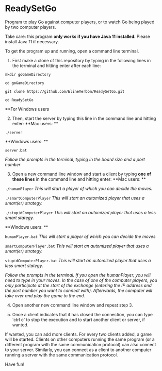 # ReadySetGo
Program to play Go against computer players, or to watch Go being played by two computer players.

Take care: this program  __only works if you have Java 11 installed__. Please install Java 11 if necessary.

To get the program up and running, open a command line terminal.
1. First make a clone of this repository by typing in the following lines in the terminal and hitting enter after each line:

`mkdir goGameDirectory`

`cd goGameDirectory`

`git clone https://github.com/ElineVerbon/ReadySetGo.git`

`cd ReadySetGo`

**For Windows users

2. Then, start the server by typing this line in the command line and hitting enter:
**Mac users: **

`./server`

**Windows users: **

`server.bat`

_Follow the prompts in the terminal, typing in the board size and a port number_

3. Open a new command line window and start a client by typing  __one of these lines__  in the command line and hitting enter:
**Mac users: **

`./humanPlayer`			_This will start a player of which you can decide the moves._

`./smartComputerPlayer`	_This will start an automized player that uses a smart(er) strategy._

`./stupidComputerPlayer` 	_This will start an automized player that uses a less smart stategy._

**Windows users: **

`humanPlayer.bat`			_This will start a player of which you can decide the moves._

`smartComputerPlayer.bat`	_This will start an automized player that uses a smart(er) strategy._

`stupidComputerPlayer.bat` 	_This will start an automized player that uses a less smart stategy._

_Follow the prompts in the terminal. If you open the humanPlayer, you will need to type in your moves. In the case of one of the computer players, you only participate at the start of the exchange (entering the IP address and the port number you want to connect with). Afterwards, the computer will take over and play the game to the end._

4. Open another new command line window and repeat step 3.

5. Once a client indicates that it has closed the connection, you can type 'ctrl c' to stop the execution and to start another client or server, if wanted.

If wanted, you can add more clients. For every two clients added, a game will be started. Clients on other computers running the same program (or a different program with the same communication protocol) can also connect to your server. Similarly, you can connect as a client to another computer running a server with the same communication protocol. 

Have fun!
